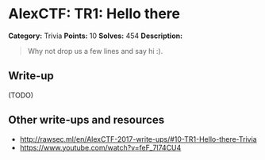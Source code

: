 # AlexCTF: TR1: Hello there

**Category:** Trivia
**Points:** 10
**Solves:** 454
**Description:**

> Why not drop us a few lines and say hi :).

## Write-up

(TODO)

## Other write-ups and resources

 * http://rawsec.ml/en/AlexCTF-2017-write-ups/#10-TR1-Hello-there-Trivia
 * https://www.youtube.com/watch?v=feF_7l74CU4
